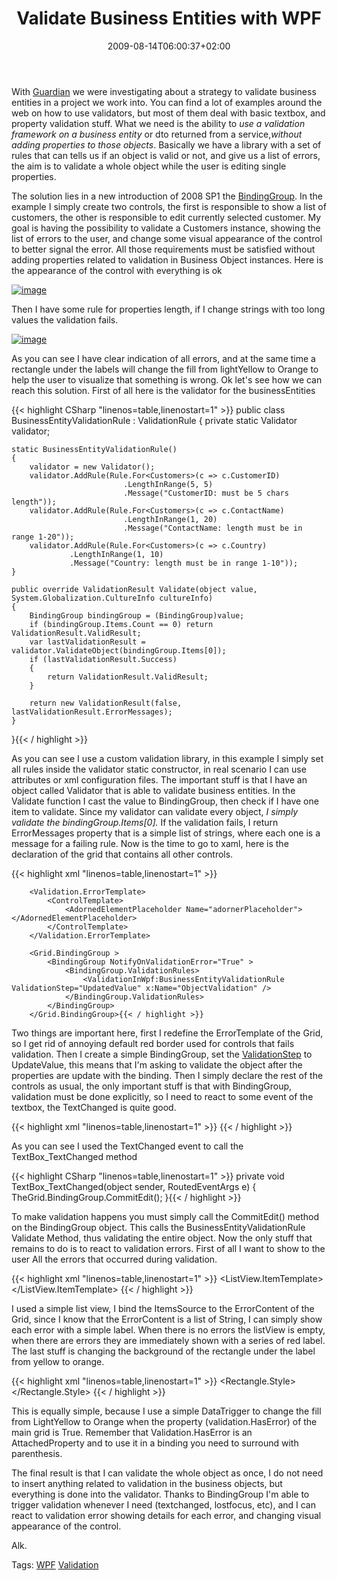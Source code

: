 ﻿---
title: "Validate Business Entities with WPF"
description: ""
date: 2009-08-14T06:00:37+02:00
draft: false
tags: [WPF]
categories: [WPF]
---
With [Guardian](http://www.nablasoft.com/guardian) we were investigating about a strategy to validate business entities in a project we work into. You can find a lot of examples around the web on how to use validators, but most of them deal with basic textbox, and property validation stuff. What we need is the ability to *use a validation framework on a business entity* or dto returned from a service,*without adding properties to those objects*. Basically we have a library with a set of rules that can tells us if an object is valid or not, and give us a list of errors, the aim is to validate a whole object while the user is editing single properties.

The solution lies in a new introduction of 2008 SP1 the [BindingGroup](http://msdn.microsoft.com/en-us/library/system.windows.data.bindinggroup.aspx). In the example I simply create two controls, the first is responsible to show a list of customers, the other is responsible to edit currently selected customer. My goal is having the possibility to validate a Customers instance, showing the list of errors to the user, and change some visual appearance of the control to better signal the error. All those requirements must be satisfied without adding properties related to validation in Business Object instances. Here is the appearance of the control with everything is ok

[![image](https://www.codewrecks.com/blog/wp-content/uploads/2009/08/image-thumb20.png "image")](https://www.codewrecks.com/blog/wp-content/uploads/2009/08/image20.png)

Then I have some rule for properties length, if I change strings with too long values the validation fails.

[![image](https://www.codewrecks.com/blog/wp-content/uploads/2009/08/image-thumb21.png "image")](https://www.codewrecks.com/blog/wp-content/uploads/2009/08/image21.png)

As you can see I have clear indication of all errors, and at the same time a rectangle under the labels will change the fill from lightYellow to Orange to help the user to visualize that something is wrong. Ok let's see how we can reach this solution. First of all here is the validator for the businessEntities

{{< highlight CSharp "linenos=table,linenostart=1" >}}
public class BusinessEntityValidationRule : ValidationRule
{
    private static Validator validator;

    static BusinessEntityValidationRule()
    {
        validator = new Validator();
        validator.AddRule(Rule.For<Customers>(c => c.CustomerID)
                             .LengthInRange(5, 5)
                             .Message("CustomerID: must be 5 chars length"));
        validator.AddRule(Rule.For<Customers>(c => c.ContactName)
                             .LengthInRange(1, 20)
                             .Message("ContactName: length must be in range 1-20"));
        validator.AddRule(Rule.For<Customers>(c => c.Country)
                 .LengthInRange(1, 10)
                 .Message("Country: length must be in range 1-10"));
    }

    public override ValidationResult Validate(object value, System.Globalization.CultureInfo cultureInfo)
    {
        BindingGroup bindingGroup = (BindingGroup)value;
        if (bindingGroup.Items.Count == 0) return ValidationResult.ValidResult;
        var lastValidationResult = validator.ValidateObject(bindingGroup.Items[0]);
        if (lastValidationResult.Success)
        {
            return ValidationResult.ValidResult;
        }

        return new ValidationResult(false, lastValidationResult.ErrorMessages);
    }

}{{< / highlight >}}

<!-- Code inserted with Steve Dunn's Windows Live Writer Code Formatter Plugin.  http://dunnhq.com -->

As you can see I use a custom validation library, in this example I simply set all rules inside the validator static constructor, in real scenario I can use attributes or xml configuration files. The important stuff is that I have an object called Validator that is able to validate business entities. In the Validate function I cast the value to BindingGroup, then check if I have one item to validate. Since my validator can validate every object, *I simply validate the bindingGroup.Items[0].* If the validation fails, I return ErrorMessages property that is a simple list of strings, where each one is a message for a failing rule. Now is the time to go to xaml, here is the declaration of the grid that contains all other controls.

{{< highlight xml "linenos=table,linenostart=1" >}}
    <Grid x:Name="TheGrid" Validation.Error="GridValidationError">

        <Validation.ErrorTemplate>
            <ControlTemplate>
                <AdornedElementPlaceholder Name="adornerPlaceholder"></AdornedElementPlaceholder>
            </ControlTemplate>
        </Validation.ErrorTemplate>

        <Grid.BindingGroup >
            <BindingGroup NotifyOnValidationError="True" >
                <BindingGroup.ValidationRules>
                    <ValidationInWpf:BusinessEntityValidationRule ValidationStep="UpdatedValue" x:Name="ObjectValidation" />
                </BindingGroup.ValidationRules>
            </BindingGroup>
        </Grid.BindingGroup>{{< / highlight >}}

<!-- Code inserted with Steve Dunn's Windows Live Writer Code Formatter Plugin.  http://dunnhq.com -->

Two things are important here, first I redefine the ErrorTemplate of the Grid, so I get rid of annoying default red border used for controls that fails validation. Then I create a simple BindingGroup, set the [ValidationStep](http://msdn.microsoft.com/en-us/library/system.windows.controls.validationrule.validationstep.aspx) to UpdateValue, this means that I'm asking to validate the object after the properties are update with the binding. Then I simply declare the rest of the controls as usual, the only important stuff is that with BindingGroup, validation must be done explicitly, so I need to react to some event of the textbox, the TextChanged is quite good.

{{< highlight xml "linenos=table,linenostart=1" >}}
<TextBox x:Name="ContactName" Grid.Row="1" Grid.Column="1" Text="{Binding ContactName}"
                 Height="40" TextChanged="TextBox_LostFocus" Margin="15,4,15,4" />
{{< / highlight >}}

<!-- Code inserted with Steve Dunn's Windows Live Writer Code Formatter Plugin.  http://dunnhq.com -->

As you can see I used the TextChanged event to call the TextBox\_TextChanged method

{{< highlight CSharp "linenos=table,linenostart=1" >}}
private void TextBox_TextChanged(object sender, RoutedEventArgs e)
{
    TheGrid.BindingGroup.CommitEdit();
}{{< / highlight >}}

<!-- Code inserted with Steve Dunn's Windows Live Writer Code Formatter Plugin.  http://dunnhq.com -->

To make validation happens you must simply call the CommitEdit() method on the BindingGroup object. This calls the BusinessEntityValidationRule Validate Method, thus validating the entire object. Now the only stuff that remains to do is to react to validation errors. First of all I want to show to the user All the errors that occurred during validation.

{{< highlight xml "linenos=table,linenostart=1" >}}
<ListView  Grid.Row="4" Grid.ColumnSpan="2"  
ItemsSource="{Binding Path=(Validation.Errors)[0].ErrorContent,  ElementName=TheGrid}">
        <ListView.ItemTemplate>
            <DataTemplate>
                <Label Foreground="Red"  Grid.Row="3" Content="{Binding}" />
            </DataTemplate>
        </ListView.ItemTemplate>
    </ListView>{{< / highlight >}}

<!-- Code inserted with Steve Dunn's Windows Live Writer Code Formatter Plugin.  http://dunnhq.com -->

I used a simple list view, I bind the ItemsSource to the ErrorContent of the Grid, since I know that the ErrorContent is a list of String, I can simply show each error with a simple label. When there is no errors the listView is empty, when there are errors they are immediately shown with a series of red label. The last stuff is changing the background of the rectangle under the label from yellow to orange.

{{< highlight xml "linenos=table,linenostart=1" >}}
<Rectangle Grid.RowSpan="4" >
    <Rectangle.Style>
        <Style TargetType="{x:Type Rectangle}">
            <Setter Property="Fill" Value="LightYellow" />
            <Style.Triggers>
                <DataTrigger Binding="{Binding ElementName=TheGrid, Path=(Validation.HasError)}" Value="True">
                    <Setter Property="Fill"  >
                        <Setter.Value>
                            <SolidColorBrush Color="Orange" />
                        </Setter.Value>
                    </Setter>
                </DataTrigger>
            </Style.Triggers>
        </Style>
    </Rectangle.Style>
</Rectangle>{{< / highlight >}}

<!-- Code inserted with Steve Dunn's Windows Live Writer Code Formatter Plugin.  http://dunnhq.com -->

This is equally simple, because I use a simple DataTrigger to change the fill from LightYellow to Orange when the property (validation.HasError) of the main grid is True. Remember that Validation.HasError is an AttachedProperty and to use it in a binding you need to surround with parenthesis.

The final result is that I can validate the whole object as once, I do not need to insert anything related to validation in the business objects, but everything is done into the validator. Thanks to BindingGroup I'm able to trigger validation whenever I need (textchanged, lostfocus, etc), and I can react to validation error showing details for each error, and changing visual appearance of the control.

Alk.

Tags: [WPF](http://technorati.com/tag/WPF) [Validation](http://technorati.com/tag/Validation)
